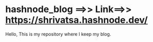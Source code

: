 # hashnode_blog ==>> Link==>> https://shrivatsa.hashnode.dev/
Hello, This is my repository where I keep my blog.
